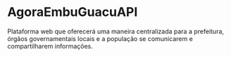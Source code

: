 # AgoraEmbuGuacuAPI
Plataforma web que oferecerá uma maneira centralizada para a prefeitura, órgãos governamentais locais e a população se comunicarem e compartilharem informações.
